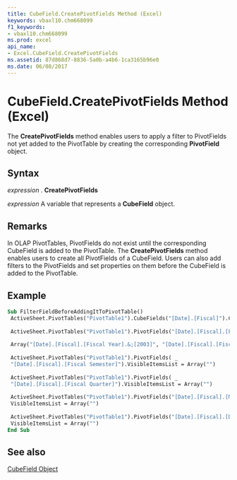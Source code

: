 ```yaml
---
title: CubeField.CreatePivotFields Method (Excel)
keywords: vbaxl10.chm668099
f1_keywords:
- vbaxl10.chm668099
ms.prod: excel
api_name:
- Excel.CubeField.CreatePivotFields
ms.assetid: 87d868d7-8836-5a0b-a4b6-1ca3165b96e0
ms.date: 06/08/2017
---
```



# CubeField.CreatePivotFields Method (Excel)

 The **CreatePivotFields** method enables users to apply a filter to PivotFields not yet added to the PivotTable by creating the corresponding **PivotField** object.


## Syntax

 _expression_ . **CreatePivotFields**

 _expression_ A variable that represents a **CubeField** object.


## Remarks

In OLAP PivotTables, PivotFields do not exist until the corresponding CubeField is added to the PivotTable. The  **CreatePivotFields** method enables users to create all PivotFields of a CubeField. Users can also add filters to the PivotFields and set properties on them before the CubeField is added to the PivotTable.


## Example


```vb
Sub FilterFieldBeforeAddingItToPivotTable() 
 ActiveSheet.PivotTables("PivotTable1").CubeFields("[Date].[Fiscal]").CreatePivotFields 
 
 ActiveSheet.PivotTables("PivotTable1").PivotFields("[Date].[Fiscal].[Fiscal Year]").VisibleItemsList = 
 
 Array("[Date].[Fiscal].[Fiscal Year].&;[2003]", "[Date].[Fiscal].[Fiscal Year].&;[2004]", "[Date].[Fiscal].[Fiscal Year].&;[2005]") 
 
 ActiveSheet.PivotTables("PivotTable1").PivotFields( _ 
 "[Date].[Fiscal].[Fiscal Semester]").VisibleItemsList = Array("") 
 
 ActiveSheet.PivotTables("PivotTable1").PivotFields( _ 
 "[Date].[Fiscal].[Fiscal Quarter]").VisibleItemsList = Array("") 
 
 ActiveSheet.PivotTables("PivotTable1").PivotFields("[Date].[Fiscal].[Month]"). _ 
 VisibleItemsList = Array("") 
 
 ActiveSheet.PivotTables("PivotTable1").PivotFields("[Date].[Fiscal].[Date]"). _ 
 VisibleItemsList = Array("") 
End Sub
```


## See also


[CubeField Object](Excel.CubeField.md)

